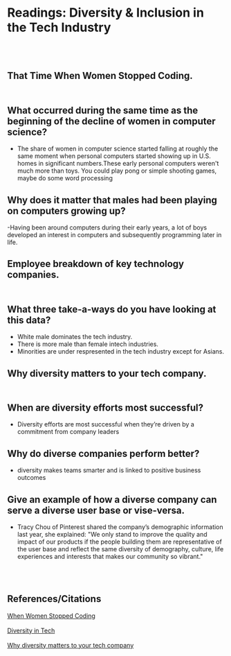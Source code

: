 # Readings: Diversity & Inclusion in the Tech Industry
<br></br>

## That Time When Women Stopped Coding.<br></br>

## What occurred during the same time as the beginning of the decline of women in computer science?
- The share of women in computer science started falling at roughly the same moment when personal computers started showing up in U.S. homes in significant numbers.These early personal computers weren't much more than toys. You could play pong or simple shooting games, maybe do some word processing

## Why does it matter that males had been playing on computers growing up?
-Having been around computers during their early years, a lot of boys developed an interest in computers and subsequently programming later in life.

## Employee breakdown of key technology companies.<br></br>

## What three take-a-ways do you have looking at this data?
- White male dominates the tech industry.
- There is more male than female intech industries.
- Minorities are under respresented in the tech industry except for Asians.

## Why diversity matters to your tech company.<br></br>
 
## When are diversity efforts most successful?
- Diversity efforts are most successful when they’re driven by a commitment from company leaders
## Why do diverse companies perform better?
- diversity makes teams smarter and is linked to positive business outcomes
## Give an example of how a diverse company can serve a diverse user base or vise-versa.
- Tracy Chou of Pinterest shared the company’s demographic information last year, she explained: "We only stand to improve the quality and impact of our products if the people building them are representative of the user base and reflect the same diversity of demography, culture, life experiences and interests that makes our community so vibrant."



<br></br>

## References/Citations
[When Women Stopped Coding](https://www.npr.org/sections/money/2014/10/21/357629765/when-women-stopped-codingWhich-HTTP-Status-Code-To-Use-For-Every-CRUD-App/)<br></br>
[Diversity in Tech](https://informationisbeautiful.net/visualizations/diversity-in-tech/)<br></br>
[Why diversity matters to your tech company](https://www.usatoday.com/story/tech/columnist/2015/07/21/why-diversity-matters-your-tech-company/30419871/)



